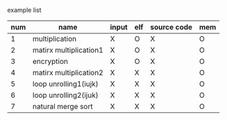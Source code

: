 example list 

num | name | input | elf | source code| mem
---- |---- | ---- | ---- | ----| ----
1 |multiplication | X | O | X| O
2 |matirx multiplication1 | X | O | X| O
3 |encryption | X | O | X| O
4 |matirx multiplication2 | X | X | X| O
5 |loop unrolling1(iujk) | X | X | X| O
6 |loop unrolling2(ijuk) | X | X | X| O
7 |natural merge sort | X | X | X| O
